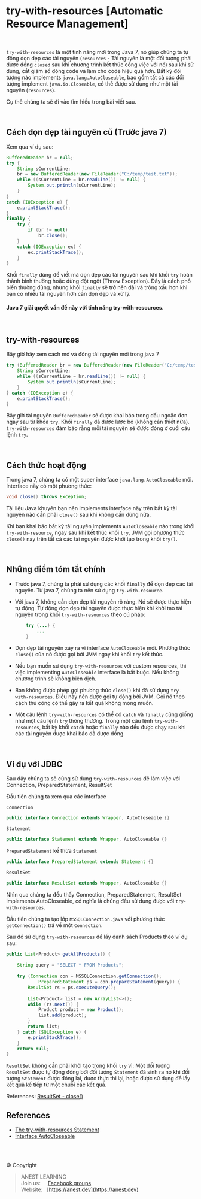 # try-with-resources [Automatic Resource Management]

<br />

`try-with-resources` là một tính năng mới trong Java 7, nó giúp chúng ta tự động dọn dẹp các tài nguyên (`resources` - Tài nguyên là một đối tượng phải được đóng `closed` sau khi chương trình kết thúc công việc với nó) sau khi sử dụng, cắt giảm số dòng code và làm cho code hiệu quả hơn. Bất kỳ đối tượng nào implements `java.lang.AutoCloseable`, bao gồm tất cả các đối tượng implement `java.io.Closeable`, có thể được sử dụng như một tài nguyên (`resources`).

Cụ thể chúng ta sẽ đi vào tìm hiều trong bài viết sau.

<br />

## Cách dọn dẹp tài nguyên cũ (Trước java 7)

Xem qua ví dụ sau:
```java
BufferedReader br = null;
try {
    String sCurrentLine;
    br = new BufferedReader(new FileReader("C:/temp/test.txt"));
    while ((sCurrentLine = br.readLine()) != null) {
        System.out.println(sCurrentLine);
    }
}
catch (IOException e) {
    e.printStackTrace();
}
finally {
    try {
        if (br != null)
            br.close();
    }
    catch (IOException ex) {
        ex.printStackTrace();
    }
}
```
Khối `finally` dùng để viết mã dọn dẹp các tài nguyên sau khi khối `try` hoàn thành bình thường hoặc dừng đột ngột (Throw Exception). Đây là cách phổ biến thường dùng, nhưng khối `finally` sẽ trở nên dài và trông xấu hơn khi bạn có nhiều tài nguyên hơn cần dọn dẹp và xử lý. 

#### Java 7 giải quyết vấn đề này với tính năng try-with-resources.

<br />

## try-with-resources

Bây giờ hãy xem cách mở và đóng tài nguyên mới trong java 7
```java
try (BufferedReader br = new BufferedReader(new FileReader("C:/temp/test.txt"))) {
    String sCurrentLine;
    while ((sCurrentLine = br.readLine()) != null) {
        System.out.println(sCurrentLine);
    }
} catch (IOException e) {
    e.printStackTrace();
}
```
Bây giờ tài nguyên `BufferedReader` sẽ được khai báo trong dấu ngoặc đơn ngay sau từ khóa `try`. Khối `finally` đã được lược bỏ (không cần thiết nữa). `try-with-resources` đảm bảo rằng mỗi tài nguyên sẽ được đóng ở cuối câu lệnh `try`.

<br />

## Cách thức hoạt động

Trong java 7, chúng ta có một super interface `java.lang.AutoCloseable` mới. Interface  này có một phương thức:
```java
void close() throws Exception;
```
Tài liệu Java khuyên bạn nên implements interface này trên bất kỳ tài nguyên nào cần phải `close()` sau khi không cần dùng nữa.

Khi bạn khai báo bất kỳ tài nguyên implements `AutoCloseable` nào trong khối `try-with-resource`, ngay sau khi kết thúc khối `try`, JVM gọi phương thức `close()` này trên tất cả các tài nguyên được khởi tạo trong khối `try()`.

<br />

## Những điểm tóm tắt chính

* Trước java 7, chúng ta phải sử dụng các khối `finally` để dọn dẹp các tài nguyên. Từ java 7, chúng ta nên sử dụng `try-with-resource`.
* Với java 7, không cần dọn dẹp tài nguyên rõ ràng. Nó sẽ được thực hiện tự động. Tự động dọn dẹp tài nguyên được thực hiện khi khởi tạo tài nguyên trong khối `try-with-resources` theo cú pháp:

    ```java
        try (...) {
            ...
        }
    ```
* Dọn dẹp tài nguyên xảy ra vì interface `AutoCloseable` mới. Phương thức `close()` của nó được gọi bởi JVM ngay khi khối `try` kết thúc.
* Nếu bạn muốn sử dụng `try-with-resources` với custom resources, thì việc implementing `AutoCloseable` interface là bắt buộc. Nếu không chương trình sẽ không biên dịch.
* Bạn không được phép gọi phương thức `close()` khi đã sử dụng `try-with-resources`. Điều này nên được gọi tự động bởi JVM. Gọi nó theo cách thủ công có thể gây ra kết quả không mong muốn.
* Một câu lệnh `try-with-resources` có thể có `catch` và `finally` cũng giống như một câu lệnh `try` thông thường. Trong một câu lệnh `try-with-resources`, bất kỳ khối `catch` hoặc `finally` nào đều được chạy sau khi các tài nguyên được khai báo đã được đóng.

<br />

## Ví dụ với JDBC

Sau đây chúng ta sẽ cùng sử dụng `try-with-resources` để làm việc với Connection, PreparedStatement, ResultSet

Đầu tiên chúng ta xem qua các interface

`Connection`
```java
public interface Connection extends Wrapper, AutoCloseable {}
```

`Statement`
```java
public interface Statement extends Wrapper, AutoCloseable {}
```

`PreparedStatement` kế thừa `Statement`
```java
public interface PreparedStatement extends Statement {}
```

`ResultSet`
```java
public interface ResultSet extends Wrapper, AutoCloseable {}
```

Nhìn qua chúng ta đều thấy Connection, PreparedStatement, ResultSet implements AutoCloseable, có nghĩa là chúng đều sử dụng được với `try-with-resources`.

Đầu tiên chúng ta tạo lớp `MSSQLConnection.java` với phương thức `getConnection()` trả về một `Connection`.

Sau đó sử dụng `try-with-resources` để lấy danh sách Products theo ví dụ sau:
```java
public List<Product> getAllProducts() {
 
    String query = "SELECT * FROM Products";
    
    try (Connection con = MSSQLConnection.getConnection();
            PreparedStatement ps = con.prepareStatement(query)) {
        ResultSet rs = ps.executeQuery();
        
        List<Product> list = new ArrayList<>();
        while (rs.next()) {
            Product product = new Product();
            list.add(product);
        }
        return list;     
    } catch (SQLException e) {
        e.printStackTrace();
    }
    return null;
}
```
`ResultSet` không cần phải khởi tạo trong khối `try` vì: Một đối tượng `ResultSet` được tự động đóng bởi đối tượng `Statement` đã sinh ra nó khi đối tượng `Statement` được đóng lại, được thực thi lại, hoặc được sử dụng để lấy kết quả kế tiếp từ một chuỗi các kết quả.

References: [ResultSet - close()](https://docs.oracle.com/javase/7/docs/api/java/sql/ResultSet.html#close%28%29)

## References
* [The try-with-resources Statement](https://docs.oracle.com/javase/tutorial/essential/exceptions/tryResourceClose.html)
* [Interface AutoCloseable](https://docs.oracle.com/javase/7/docs/api/java/lang/AutoCloseable.html)

<br />

##  

© Copyright
> ANEST LEARNING  
> Join us: &nbsp;&nbsp;&nbsp; [Facebook groups](https://www.facebook.com/groups/anest.learning/)  
> Website: &nbsp; [https://anest.dev](https://anest.dev)  
